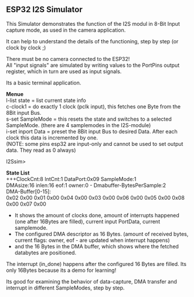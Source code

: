 ## ESP32 I2S Simulator

This Simulator demonstrates the function of the I2S modul in 8-Bit Input capture mode, as used in the camera application.  

It can help to understand the details of the functioning, step by step  (or clock by clock ;)  

There must be no camera connected to the ESP32!  
All "input signals" are simulated by writing values to the PortPins output register, which in turn are used as input signals.  

Its a basic terminal application.  


**Menue**   
l-list state   	= list current state info  
c-clock1		= do exactly 1 clock (pclk input), this fetches one Byte from the 8Bit input Bus.  
s-set SampleMode = this resets the state and switches to a selected SampleMode. (there are 4 samplemodes in the I2S-module)  
i-set inport Data = preset the 8Bit input Bus to desired Data. After each clock this data is incremented by one.  
                   (NOTE: some pins esp32 are input-only and cannot be used to set output data. They read as 0 always)  

I2Ssim>  


**State List**   
+++ClockCnt:8  IntCnt:1  DataPort:0x09 SampleMode:1  
DMAsize:16 inlen:16 eof:1 owner:0  -  Dmabuffer-BytesPerSample:2  
DMA-Buffer[0-15]:  
0x02 0x00 0x01 0x00 0x04 0x00 0x03 0x00 0x06 0x00 0x05 0x00 0x08 0x00 0x07 0x00   


- It shows the amount of clocks done, amount of interrupts happened (one after 16Bytes are filled), current input PortData, current samplemode.  
- The configured DMA descriptor as 16 Bytes. (amount of received bytes, current flags: owner, eof - are updated when interrupt happens)  
- and the 16 Bytes in the DMA buffer, which shows where the fetched databytes are positioned.  

The interrupt (in_done) happens after the configured 16 Bytes are filled.  Its only 16Bytes because its a demo for learning!  

Its good for examining the behavior of data-capture, DMA transfer and interrupt in different SampleModes, step by step.  
